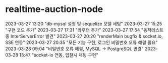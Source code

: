 # realtime-auction-node


2023-03-27 13:20 "db-mysql 설정 및 sequelize 모델 세팅"
2023-03-27 15:25 "구현 코드 추가"
2023-03-27 17:31 "라우터 추가"
2023-03-27 17:54 "동작테스트 중 InterServerError 발견"
2023-03-27 20:20 "renderMain bugfix & socket.io, SSE 연동"
2023-03-27 20:35 "모든 기능 구현, 로그인 비밀번호 오류 해결 필요"
2023-03-28 09:04 "비밀번호 오류 해결, MySQL -> PostgreSQL 변경"
2023-03-28 13:47 "socket-io 연동, 입찰시 채팅 구현"